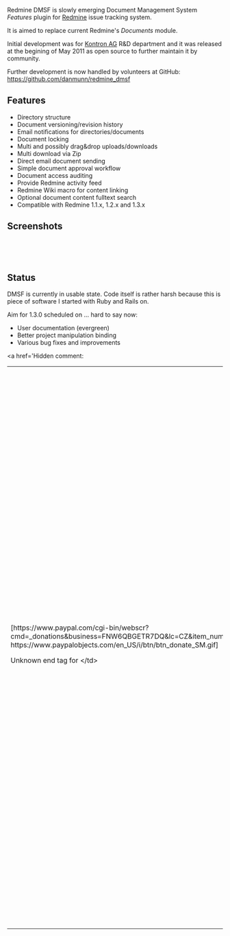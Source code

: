 Redmine DMSF is slowly emerging Document Management System _Features_ plugin for [Redmine](http://www.redmine.org) issue tracking system.

It is aimed to replace current Redmine's _Documents_ module.

Initial development was for [Kontron AG](http://www.kontron.com) R&D department and it was released at the begining of May 2011 as open source to further maintain it by community.

Further development is now handled by volunteers at GitHub: https://github.com/danmunn/redmine_dmsf

## Features ##

  * Directory structure
  * Document versioning/revision history
  * Email notifications for directories/documents
  * Document locking
  * Multi and possibly drag&drop uploads/downloads
  * Multi download via Zip
  * Direct email document sending
  * Simple document approval workflow
  * Document access auditing
  * Provide Redmine activity feed
  * Redmine Wiki macro for content linking
  * Optional document content fulltext search
  * Compatible with Redmine 1.1.x, 1.2.x and 1.3.x

## Screenshots ##
![![](https://lh3.googleusercontent.com/-WmEpRGcJig8/TifWzJdbnOI/AAAAAAAAAek/iYZpFNDtd_4/s130/screen1.png)](https://lh3.googleusercontent.com/-WmEpRGcJig8/TifWzJdbnOI/AAAAAAAAAek/iYZpFNDtd_4/s900/screen1.png)
![![](https://lh4.googleusercontent.com/-S-7m8zhLHPM/TifWzDrUyWI/AAAAAAAAAeg/osr7du4mBhI/s130/screen2.png)](https://lh4.googleusercontent.com/-S-7m8zhLHPM/TifWzDrUyWI/AAAAAAAAAeg/osr7du4mBhI/s900/screen2.png)
![![](https://lh6.googleusercontent.com/-o1p9TjmMJmw/TifWzMWGcbI/AAAAAAAAAeo/mkDw5UH-s8I/s130/screen3.png)](https://lh6.googleusercontent.com/-o1p9TjmMJmw/TifWzMWGcbI/AAAAAAAAAeo/mkDw5UH-s8I/s900/screen3.png)
![![](https://lh3.googleusercontent.com/-XiFbywDi4QE/TifW1FDznCI/AAAAAAAAAes/YZrT82XNmzU/s130/screen4.png)](https://lh3.googleusercontent.com/-XiFbywDi4QE/TifW1FDznCI/AAAAAAAAAes/YZrT82XNmzU/s900/screen4.png)

![![](https://lh5.googleusercontent.com/-jk53nS5QGjk/TifW1X4ItjI/AAAAAAAAAew/9AtuAka-EwY/s130/screen5.png)](https://lh5.googleusercontent.com/-jk53nS5QGjk/TifW1X4ItjI/AAAAAAAAAew/9AtuAka-EwY/s900/screen5.png)
![![](https://lh4.googleusercontent.com/-kDhEwKCLuqs/TifW1nJ2cwI/AAAAAAAAAe0/BncLtsmyrQ0/s130/screen6.png)](https://lh4.googleusercontent.com/-kDhEwKCLuqs/TifW1nJ2cwI/AAAAAAAAAe0/BncLtsmyrQ0/s900/screen6.png)
![![](https://lh5.googleusercontent.com/-EjSKbiOggLI/TifW38PundI/AAAAAAAAAe4/hDWZMQC66rs/s130/screen7.png)](https://lh5.googleusercontent.com/-EjSKbiOggLI/TifW38PundI/AAAAAAAAAe4/hDWZMQC66rs/s900/screen7.png)
![![](https://lh4.googleusercontent.com/-dfZPit39u3A/TifW4DFEhRI/AAAAAAAAAfA/1IvJXTbIZwo/s130/screen8.png)](https://lh4.googleusercontent.com/-dfZPit39u3A/TifW4DFEhRI/AAAAAAAAAfA/1IvJXTbIZwo/s900/screen8.png)

## Status ##

DMSF is currently in usable state.
Code itself is rather harsh because this is piece of software I started with Ruby and Rails on.

Aim for 1.3.0 scheduled on ... hard to say now:
  * User documentation (evergreen)
  * Better project manipulation binding
  * Various bug fixes and improvements

<a href='Hidden comment: 
<table border="0"><tr><td>
[https://www.paypal.com/cgi-bin/webscr?cmd=_donations&business=FNW6QBGETR7DQ&lc=CZ&item_number=DMSF&currency_code=EUR&bn=PP%2dDonationsBF%3abtn_donate_SM%2egif%3aNonHosted https://www.paypalobjects.com/en_US/i/btn/btn_donate_SM.gif]


Unknown end tag for &lt;/td&gt;


<td> or 

Unknown end tag for &lt;/td&gt;


<td>[http://flattr.com/thing/288962/Redmine-DMSF-Plugin http://api.flattr.com/button/flattr-badge-large.png]


Unknown end tag for &lt;/td&gt;



Unknown end tag for &lt;/tr&gt;



Unknown end tag for &lt;/table&gt;


'></a>

## News ##

  * **2012-03-07** I'm really sorry, but I have quite limited time to work on this project right now, if anyone is willing to contribute and develop, I can give rights to do so.
  * **2011-11-17** Bugfix release 1.2.2
  * **2011-11-17** Because of my flat reconstruction, new major release is postponed
  * **2011-10-14** Bugfix release 1.2.1
  * **2011-10-11** New stable release 1.2.0 (Upgrade steps required, see [Changelog](Changelog.md))
  * **2011-09-26** Security fix release 1.1.1 (Highly recommended)
  * **2011-08-29** New stable release 1.1.0 (see [Changelog](Changelog.md))
  * **2011-07-27** New stable release 1.0.0 (Upgrade steps required, see [Changelog](Changelog.md))
  * **2011-07-21** Actualized screenshots
  * **2011-07-06** Bugfix release 0.9.2
  * **2011-06-17** Bugfix release 0.9.1
  * **2011-06-16** Will be on holidays from 2011-06-20 so next major release will be postponed
  * **2011-06-16** New stable release 0.9.0 (Upgrade steps required, see [Changelog](Changelog.md))
  * **2011-06-07** Bugfix release 0.8.2
  * **2011-06-06** Bugfix release 0.8.1
  * **2011-06-05** New stable release 0.8.0 (Database upgrade required)
  * **2011-05-27** New screenshots
  * **2011-05-26** Donations are now possible and appreciated :-)
  * **2011-05-25** Bugfix release 0.7.1
  * **2011-05-24** New stable release 0.7.0 (Database upgrade required)
  * **2011-05-19** New stable release 0.6.0
  * **2011-05-09** Bugfix release 0.5.2, Bugfix release 0.5.3
  * **2011-05-07** Bugfix release 0.5.1, Screenshots added
  * **2011-05-06** Initial project content entered
  * **2011-05-05** Initial source code import and release 0.5.0